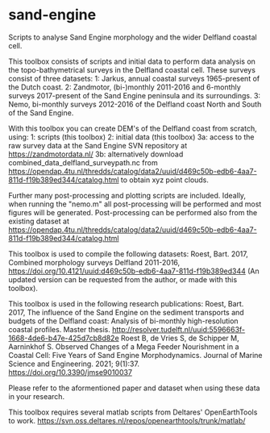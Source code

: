 # sand-engine

Scripts to analyse Sand Engine morphology and the wider Delfland coastal cell.

This toolbox consists of scripts and initial data to perform data analysis on the topo-bathymetrical surveys in the Delfland coastal cell. These surveys consist of three datasets:
1: Jarkus, annual coastal surveys 1965-present of the Dutch coast.
2: Zandmotor, (bi-)monthly 2011-2016 and 6-monthly surveys 2017-present of the Sand Engine peninsula and its surroundings.
3: Nemo, bi-monthly surveys 2012-2016 of the Delfland coast North and South of the Sand Engine.

With this toolbox you can create DEM's of the Delfland coast from scratch, using:
1: scripts (this toolbox)
2: initial data (this toolbox)
3a: access to the raw survey data at the Sand Engine SVN repository at https://zandmotordata.nl/
3b: alternatively download combined_data_delfland_surveypath.nc from  https://opendap.4tu.nl/thredds/catalog/data2/uuid/d469c50b-edb6-4aa7-811d-f19b389ed344/catalog.html to obtain xyz point clouds.

Further many post-processing and plotting scripts are included. Ideally, when running the "nemo.m" all post-processing will be performed and most figures will be generated. Post-processing can be performed also from the existing dataset at https://opendap.4tu.nl/thredds/catalog/data2/uuid/d469c50b-edb6-4aa7-811d-f19b389ed344/catalog.html 


This toolbox is used to compile the following datasets:
Roest, Bart. 2017, Combined morphology surveys Delfland 2011-2016, https://doi.org/10.4121/uuid:d469c50b-edb6-4aa7-811d-f19b389ed344 (An updated version can be requested from the author, or made with this toolbox).

This toolbox is used in the following research publications:
Roest, Bart. 2017, The influence of the Sand Engine on the sediment transports and budgets of the Delfland coast: Analysis of bi-monthly high-resolution coastal profiles. Master thesis. http://resolver.tudelft.nl/uuid:5596663f-1668-4de6-b47e-425d7cb8d82e
Roest B, de Vries S, de Schipper M, Aarninkhof S. Observed Changes of a Mega Feeder Nourishment in a Coastal Cell: Five Years of Sand Engine Morphodynamics. Journal of Marine Science and Engineering. 2021; 9(1):37. https://doi.org/10.3390/jmse9010037

Please refer to the aformentioned paper and dataset when using these data in your research.

This toolbox requires several matlab scripts from Deltares' OpenEarthTools to work. https://svn.oss.deltares.nl/repos/openearthtools/trunk/matlab/
